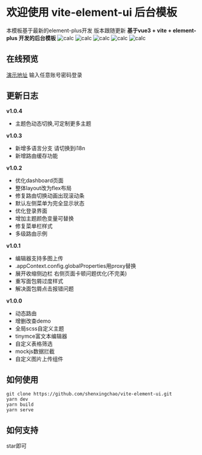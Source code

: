 # 欢迎使用 vite-element-ui 后台模板
本模板基于最新的element-plus开发 版本跟随更新
**基于vue3 + vite + element-plus 开发的后台模板**
![calc](https://img.shields.io/badge/version-1.0.3-COLOR)  ![calc](https://img.shields.io/badge/-vue3-red) ![calc](https://img.shields.io/badge/-elementPlus-blue) ![calc](https://img.shields.io/badge/-vite-yellow) ![calc](https://img.shields.io/badge/-admin-orange)

## 在线预览
[演示地址](https://shenxingchao.github.io/vite-element-ui/#)
输入任意账号密码登录

## 更新日志
**v1.0.4**
- 主题色动态切换,可定制更多主题

**v1.0.3**
- 新增多语言分支 请切换到i18n
- 新增路由缓存功能

**v1.0.2**
- 优化dashboard页面
- 整体layout改为flex布局
- 修复路由切换动画出现滚动条
- 默认左侧菜单为完全显示状态
- 优化登录界面
- 增加主题颜色变量可替换
- 修复菜单栏样式
- 多级路由示例

**v1.0.1**
- 编辑器支持多图上传
- .appContext.config.globalProperties用proxy替换
- 展开收缩侧边栏 右侧页面卡顿问题优化(不完美)
- 重写面包屑过度样式
- 解决面包屑点击报错问题

**v1.0.0**
-  动态路由
-  增删改查demo
-  全局scss自定义主题
-  tinymce富文本编辑器
-  自定义表格筛选
-  mockjs数据拦截
-  自定义图片上传组件

## 如何使用
```shell
git clone https://github.com/shenxingchao/vite-element-ui.git
yarn dev
yarn build
yarn serve 
```

## 如何支持
star即可